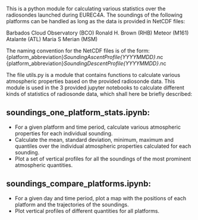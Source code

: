 This is a python module for calculating various statistics over 
the radiosondes launched during EUREC4A. The soundings of the 
following platforms can be handled as long as the data is provided
in NetCDF files: 

Barbados Cloud Observatory (BCO) 
Ronald H. Brown (RHB)
Meteor (M161)
Atalante (ATL)
Maria S Merian (MSM)

The naming convention for the NetCDF files is of the form:
{platform_abbreviation}_SoundingAscentProfile_*_{YYYYMMDD}_*.nc 
{platform_abbreviation}_SoundingDescentProfile_*_{YYYYMMDD}_*.nc

The file utils.py is a module that contains functions to calculate 
various atmospheric properties based on the provided radiosonde data.
This module is used in the 3 provided jupyter notebooks to calculate
different kinds of statistics of radiosonde data, which shall here 
be briefly described:


soundings_one_platform_stats.ipynb:
-----------------------------------
* For a given platform and time period, calculate various atmospheric 
  properties for each individual sounding. 
* Calculate the mean, standard deviation, minimum, maximum and 
  quantiles over the individual atmospheric properties calculated 
  for each sounding. 
* Plot a set of vertical profiles for all the soundings of the 
  most prominent atmospheric quantities.
  
soundings_compare_platforms.ipynb:
-----------------------------------
* For a given day and time period, plot a map with the positions of each platform and the trajectories of the soundings.
* Plot vertical profiles of different quantities for all platforms.


